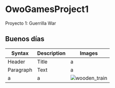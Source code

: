 # OwoGamesProject1
Proyecto 1: Guerrilla War
## Buenos días

| Syntax | Description | Images |
| ----------- | ----------- | --- |
| Header | Title | a |
| Paragraph | Text | a |
| a | a | ![wooden_train](https://user-images.githubusercontent.com/99729919/155699289-d6527918-2b69-44e9-b0e0-b137c14c73db.jpg) |
